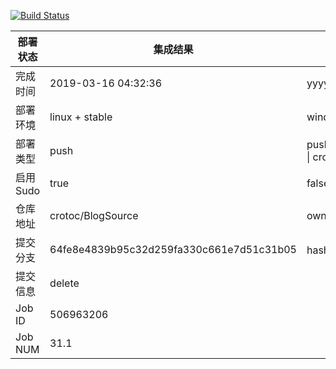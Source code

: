 [![Build Status](https://travis-ci.org/crotoc/BlogSource.svg?branch=master)](https://travis-ci.org/crotoc/BlogSource)

部署状态 | 集成结果 | 参考值
---|---|---
完成时间 | 2019-03-16 04:32:36 | yyyy-mm-dd hh:mm:ss
部署环境 | linux + stable | window \| linux + stable
部署类型 | push | push \| pull_request \| api \| cron
启用Sudo | true | false \| true
仓库地址 | crotoc/BlogSource | owner_name/repo_name
提交分支 | 64fe8e4839b95c32d259fa330c661e7d51c31b05 | hash 16位
提交信息 | delete |
Job ID   | 506963206 |
Job NUM  | 31.1 |
